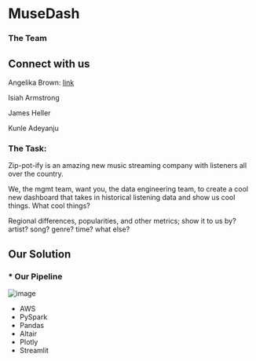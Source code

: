 # MuseDash

### The Team
## Connect with us
Angelika Brown: [link](https://www.linkedin.com/in/angelikabrown/)

Isiah Armstrong

James Heller

Kunle Adeyanju


### The Task:

Zip-pot-ify is an amazing new music streaming company with listeners all over the country.

We, the mgmt team, want you, the data engineering team, to create a cool new dashboard that takes in historical listening data and show us cool things. What cool things?

Regional differences, popularities, and other metrics; show it to us by? artist? song? genre? time? what else?

## Our Solution

### * Our Pipeline

![image]('MuseDash_Pipeline.png')

* AWS
* PySpark
* Pandas
* Altair
* Plotly
* Streamlit

